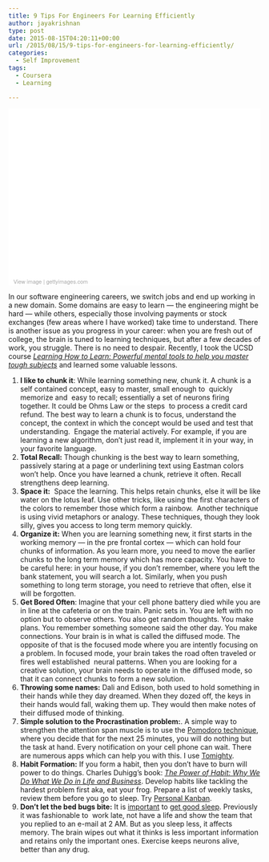 ```yaml
---
title: 9 Tips For Engineers For Learning Efficiently
author: jayakrishnan
type: post
date: 2015-08-15T04:20:11+00:00
url: /2015/08/15/9-tips-for-engineers-for-learning-efficiently/
categories:
  - Self Improvement
tags:
  - Coursera
  - Learning

---
```

<div class="getty embed image" style="background-color: #fff; display: inline-block; font-family: 'Helvetica Neue',Helvetica,Arial,sans-serif; color: #a7a7a7; font-size: 11px; width: 100%; max-width: 507px;">
  <div style="overflow: hidden; position: relative; height: 0; padding: 66.666667% 0 0 0; width: 100%;">
  </div>
  
  <div style="padding: 0; margin: 0 0 0 10px; text-align: left;">
    <a style="color: #a7a7a7; text-decoration: none; font-weight: normal !important; border: none; display: inline-block;" href="http://www.gettyimages.com/detail/169059924" target="_blank">View image</a> | <a style="color: #a7a7a7; text-decoration: none; font-weight: normal !important; border: none; display: inline-block;" href="http://www.gettyimages.com" target="_blank">gettyimages.com</a>
  </div>
</div>

In our software engineering careers, we switch jobs and end up working in a new domain. Some domains are easy to learn &#8212; the engineering might be hard &#8212; while others, especially those involving payments or stock exchanges (few areas where I have worked) take time to understand. There is another issue as you progress in your career: when you are fresh out of college, the brain is tuned to learning techniques, but after a few decades of work, you struggle. There is no need to despair. Recently, I took the UCSD course _[Learning How to Learn: Powerful mental tools to help you master tough subjects][1]_ and learned some valuable lessons.

  1. **I like to chunk it**: While learning something new, chunk it. A chunk is a self contained concept, easy to master, small enough to  quickly memorize and  easy to recall; essentially a set of neurons firing together. It could be Ohms Law or the steps  to process a credit card refund. The best way to learn a chunk is to focus, understand the concept, the context in which the concept would be used and test that understanding.  Engage the material actively. For example, if you are learning a new algorithm, don&#8217;t just read it, implement it in your way, in your favorite language.
  2. **Total Recall:** Though chunking is the best way to learn something, passively staring at a page or underlining text using Eastman colors won&#8217;t help. Once you have learned a chunk, retrieve it often. Recall strengthens deep learning.
  3. **Space it:**  Space the learning. This helps retain chunks, else it will be like water on the lotus leaf. Use other tricks, like using the first characters of the colors to remember those which form a rainbow.  Another technique is using vivid metaphors or analogy. These techniques, though they look silly, gives you access to long term memory quickly.
  4. **Organize it:** When you are learning something new, it first starts in the working memory &#8212; in the pre frontal cortex &#8212; which can hold four chunks of information. As you learn more, you need to move the earlier chunks to the long term memory which has more capacity. You have to be careful here: in your house, if you don&#8217;t remember, where you left the bank statement, you will search a lot. Similarly, when you push something to long term storage, you need to retrieve that often, else it will be forgotten.
  5. **Get Bored Often**: Imagine that your cell phone battery died while you are in line at the cafeteria or on the train. Panic sets in. You are left with no option but to observe others. You also get random thoughts. You make plans. You remember something someone said the other day. You make connections. Your brain is in what is called the diffused mode. The opposite of that is the focused mode where you are intently focusing on a problem. In focused mode, your brain takes the road often traveled or fires well established  neural patterns. When you are looking for a creative solution, your brain needs to operate in the diffused mode, so that it can connect chunks to form a new solution.
  6. **Throwing some names:** Dali and Edison, both used to hold something in their hands while they day dreamed. When they dozed off, the keys in their hands would fall, waking them up. They would then make notes of their diffused mode of thinking.
  7. **Simple solution to the Procrastination problem:**. A simple way to strengthen the attention span muscle is to use the [Pomodoro technique][2], where you decide that for the next 25 minutes, you will do nothing but the task at hand. Every notification on your cell phone can wait. There are numerous apps which can help you with this. I use [Tomighty][3].
  8. **Habit Formation:** If you form a habit, then you don&#8217;t have to burn will power to do things. Charles Duhigg&#8217;s book: [_The Power of Habit: Why We Do What We Do in Life and Business_][4]. Develop habits like tackling the hardest problem first aka, eat your frog. Prepare a list of weekly tasks, review them before you go to sleep. Try [Personal Kanban][5].
  9. **Don&#8217;t let the bed bugs bite:** It is [important][6] to [get good sleep][7]. Previously it was fashionable to  work late, not have a life and show the team that you replied to an e-mail at 2 AM. But as you sleep less, it affects memory. The brain wipes out what it thinks is less important information and retains only the important ones. Exercise keeps neurons alive, better than any drug.

 [1]: https://www.coursera.org/learn/learning-how-to-learn/home/info
 [2]: Pomodoro%20technique
 [3]: http://www.tomighty.org/
 [4]: http://www.amazon.com/Power-Habit-What-Life-Business/dp/081298160X/ref=sr_1_1?ie=UTF8&qid=1439388091&sr=8-1&keywords=charles+duhigg
 [5]: http://lifehacker.com/productivity-101-how-to-use-personal-kanban-to-visuali-1687948640
 [6]: http://www.newyorker.com/science/maria-konnikova/why-we-sleep
 [7]: http://www.theatlantic.com/health/archive/2013/12/how-sleep-deprivation-decays-the-mind-and-body/282395/?single_page=true